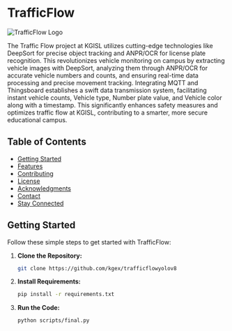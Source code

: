 # TrafficFlow 

![TrafficFlow Logo](https://github.com/kgex/trafficflowyolov8/logo.png)

The Traffic Flow project at KGISL utilizes cutting-edge technologies like DeepSort for precise object tracking and ANPR/OCR for license plate recognition. This revolutionizes vehicle monitoring on campus by extracting vehicle images with DeepSort, analyzing them through ANPR/OCR for accurate vehicle numbers and counts, and ensuring real-time data processing and precise movement tracking. Integrating MQTT and Thingsboard establishes a swift data transmission system, facilitating instant vehicle counts, Vehicle type, Number plate value, and Vehicle color along with a timestamp. This significantly enhances safety measures and optimizes traffic flow at KGISL, contributing to a smarter, more secure educational campus.

## Table of Contents
- [Getting Started](#getting-started)
- [Features](#features)
- [Contributing](#contributing)
- [License](#license)
- [Acknowledgments](#acknowledgments)
- [Contact](#contact)
- [Stay Connected](#stay-connected)

## Getting Started

Follow these simple steps to get started with TrafficFlow:

1. **Clone the Repository:**
   ```bash
   git clone https://github.com/kgex/trafficflowyolov8

2. **Install Requirements:**
   ```bash
   pip install -r requirements.txt

3. **Run the Code:**
   ```bash
   python scripts/final.py
